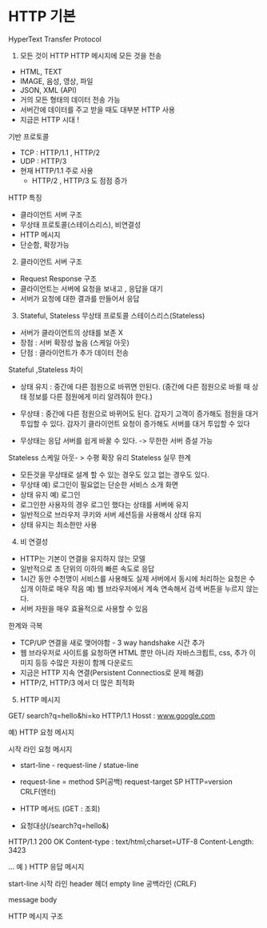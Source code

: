# HTTP 기본
HyperText Transfer Protocol

1. 모든 것이 HTTP
HTTP 메시지에 모든 것을 전송

- HTML, TEXT
- IMAGE, 음성, 영상, 파일
- JSON, XML (API)
- 거의 모든 형태의 데이터 전송 가능
- 서버간에 데이터를 주고 받을 때도 대부분 HTTP 사용
- 지금은 HTTP 시대 !

기반 프로토콜
- TCP : HTTP/1.1 , HTTP/2
- UDP : HTTP/3
- 현재 HTTP/1.1 주로 사용
   - HTTP/2 , HTTP/3 도 점점 증가

HTTP 특징
- 클라이언트 서버 구조
- 무상태 프로토콜(스테이스리스), 비연결성
- HTTP 메시지
- 단순함, 확장가능

2. 클라이언트 서버 구조
- Request Response 구조
- 클라이언트는 서버에 요청을 보내고 , 응답을 대기
- 서버가 요청에 대한 결과를 만들어서 응답

3. Stateful, Stateless
무상태 프로토콜 
스테이스리스(Stateless)
- 서버가 클라이언트의 상태를 보존 X
- 장점 : 서버 확장성 높음 (스케일 아웃)
- 단점 : 클라이언트가 추가 데이터 전송

Stateful ,Stateless 차이
- 상태 유지 : 중간에 다른 점원으로 바뀌면 안된다.
(중간에 다른 점원으로 바뀔 때 상태 정보를 다른 점원에게 미리 알려줘야 한다.)

- 무상태 : 중간에 다른 점원으로 바뀌어도 된다.
  갑자기 고객이 증가해도 점원을 대거 투입할 수 있다.
  감자기 클라이언트 요청이 증가해도 서버를 대거 투입할 수 있다

- 무상태는 응답 서버를 쉽게 바꿀 수 있다. -> 무한한 서버 증설 가능


Stateless 스케일 아웃- > 수평 확장 유리
Stateless 실무 한계
- 모든것을 무상태로 설계 할 수 있는 경우도 있고 없는 경우도 있다.
- 무상태
  예) 로그인이 필요없는 단순한 서비스 소개 화면
- 상태 유지 
  예) 로그인
- 로그인한 사용자의 경우 로그인 했다는 상태를 서버에 유지
- 일반적으로 브라우저 쿠키와 서버 세션등을 사용해서 상태 유지
- 상태 유지는 최소한만 사용

4. 비 연결성
- HTTP는 기본이 연결을 유지하지 않는 모델
- 일반적으로 초 단위의 이하의 빠른 속도로 응답
- 1시간 동안 수천명이 서비스를 사용해도 실제 서버에서 동시에 처리하는 요청은 수십개 이하로 매우 작음
 예) 웹 브라우저에서 계속 연속해서 검색 버튼을 누르지 않는다.
 - 서버 자원을 매우 효율적으로 사용할 수 있음

 한계와 극복
 - TCP/UP 연결을 새로 맺어야함 - 3 way handshake 시간 추가
 - 웹 브라우저로 사이트를 요청하면 HTML 뿐만 아니라 자바스크릡트, css, 추가 이미지 등등 수많은 자원이 함께 다운로드
 - 지금은 HTTP 지속 연결(Persistent Connectios로 문제 해결)
 - HTTP/2, HTTP/3 에서 더 많은 최적화

 5. HTTP 메시지

 GET/ search?q=hello&hi=ko HTTP/1.1
 Hosst : www.google.com

예) HTTP 요청 메시지

 시작 라인
 요청 메시지
 - start-line - request-line / statue-line
 - request-line = method SP(공백) request-target SP HTTP=version CRLF(엔터)

 - HTTP 메서드 (GET : 조회)
 - 요청대상(/search?q=hello&)

HTTP/1.1 200 OK
Content-type : text/html;charset=UTF-8
Content-Length: 3423

<html>
   <body>...<body>
</html>
예 ) HTTP 응답 메시지

 start-line 시작 라인
 header 헤더
 empty line 공백라인 (CRLF)

 message body

 HTTP 메시지 구조

